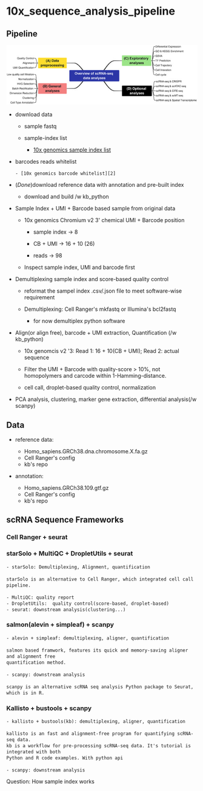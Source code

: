 # 10x_sequence_analysis_pipeline

## Pipeline

![img](./static/CTM2-12-e694-g005.jpg)

- download data
    
    - sample fastq
      
    - sample-index list
      
      - [10x genomics sample index list][1]
          
- barcodes reads whitelist
      
      - [10x genomics barcode whitelist][2]
     
- (*Done*)download reference data with annotation and pre-built index

    - download and build /w kb_python
 
      
- Sample Index + UMI + Barcode based sample from original data
    
    - 10x genomics Chromium v2 3' chemical UMI + Barcode position
      
      - sample index -> 8
      
      - CB + UMI -> 16 + 10 (26)
      
      - reads -> 98
    
    - Inspect sample index, UMI and barcode first
      
- Demultiplexing sample index and score-based quality control

    - reformat the sampel index .csv/.json file to meet software-wise requirement

    - Demultiplexing: Cell Ranger's mkfastq or Illumina's bcl2fastq
      
      - for now demultiplex python software
    
- Align(or align free), barcode + UMI extraction, Quantification (/w kb_python)
    
    - 10x genomcis v2 '3: Read 1: 16 + 10(CB + UMI); Read 2: actual sequence
    
    - Filter the UMI + Barcode with quality-score > 10%, not homopolymers and carcode within 1-Hamming-distance. 
    
    - cell call, droplet-based quality control, normalization
    
- PCA analysis, clustering, marker gene extraction, differential analysis(/w scanpy)


## Data

- reference data: 
    - Homo_sapiens.GRCh38.dna.chromosome.X.fa.gz
    - Cell Ranger's config
    - kb's repo
      
- annotation: 
  - Homo_sapiens.GRCh38.109.gtf.gz
  - Cell Ranger's config
  - kb's repo
    

## scRNA Sequence Frameworks

### Cell Ranger + seurat

### starSolo + MultiQC + DropletUtils + seurat

    - starSolo: Demultiplexing, Alignment, quantification
    
    starSolo is an alternative to Cell Ranger, which integrated cell call pipeline.
    
    - MultiQC: quality report
    - DropletUtils:  quality control(score-based, droplet-based)
    - seurat: downstream analysis(clustering...)
 
    
### salmon(alevin + simpleaf) + scanpy
    
    - alevin + simpleaf: demultiplexing, aligner, quantification
    
    salmon based framwork, features its quick and memory-saving aligner and alignment free
    quantification method.
        
    - scanpy: downstream analysis
      
    scanpy is an alternative scRNA seq analysis Python package to Seurat, which is in R.


### Kallisto + bustools + scanpy

    - kallisto + bustools(kb): demultiplexing, aligner, quantification
    
    kallisto is an fast and alignment-free program for quantifying scRNA-seq data. 
    kb is a workflow for pre-processing scRNA-seq data. It's tutorial is integrated with both
    Python and R code examples. With python api
    
    - scanpy: downstream analysis


        
    
Question:
    How sample index works
    
[1]: https://www.10xgenomics.com/support/single-cell-gene-expression/documentation/steps/sequencing/sample-index-sets-for-single-cell-3
      
[2]: https://github.com/10XGenomics/cellranger/tree/master/lib/python/cellranger/barcodes
